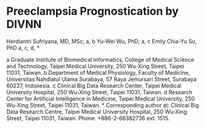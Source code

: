 # Preeclampsia Prognostication by DIVNN

Herdiantri Sufriyana, MD, MSc; a, b Yu-Wei Wu, PhD; a, c Emily Chia-Yu Su, PhD 
a, c, d, *

a Graduate Institute of Biomedical Informatics, College of Medical Science and 
Technology, Taipei Medical University, 250 Wu-Xing Street, Taipei 11031, Taiwan.
b Department of Medical Physiology, Faculty of Medicine, Universitas Nahdlatul 
Ulama Surabaya, 57 Raya Jemursari Street, Surabaya 60237, Indonesia.
c Clinical Big Data Research Center, Taipei Medical University Hospital, 250 
Wu-Xing Street, Taipei 11031, Taiwan.
d Research Center for Artificial Intelligence in Medicine, Taipei Medical 
University, 250 Wu-Xing Street, Taipei 11031, Taiwan.
\* Corresponding author at: Clinical Big Data Research Centre, Taipei Medical 
University Hospital, 250 Wu-Xing Street, Taipei 11031, Taiwan. Phone: 
+886-2-66382736 ext. 1515.